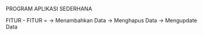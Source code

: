 PROGRAM APLIKASI SEDERHANA

FITUR - FITUR =
-> Menambahkan Data
-> Menghapus Data
-> Mengupdate Data